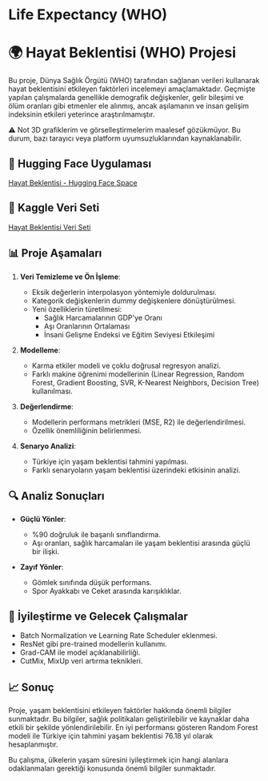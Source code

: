 # Life Expectancy (WHO)
# 🌍 Hayat Beklentisi (WHO) Projesi

Bu proje, Dünya Sağlık Örgütü (WHO) tarafından sağlanan verileri kullanarak hayat beklentisini etkileyen faktörleri incelemeyi amaçlamaktadır. Geçmişte yapılan çalışmalarda genellikle demografik değişkenler, gelir bileşimi ve ölüm oranları gibi etmenler ele alınmış, ancak aşılamanın ve insan gelişim indeksinin etkileri yeterince araştırılmamıştır. 

⚠️ Not
3D grafiklerim ve görselleştirmelerim maalesef gözükmüyor. Bu durum, bazı tarayıcı veya platform uyumsuzluklarından kaynaklanabilir.

## 🔗 Hugging Face Uygulaması
[Hayat Beklentisi - Hugging Face Space](https://huggingface.co/spaces/btulftma/Life_Expectancy)

## 🔗 Kaggle Veri Seti
[Hayat Beklentisi Veri Seti](https://www.kaggle.com/datasets/kumarajarshi/life-expectancy-who)

## 📊 Proje Aşamaları
1. **Veri Temizleme ve Ön İşleme**:
   - Eksik değerlerin interpolasyon yöntemiyle doldurulması.
   - Kategorik değişkenlerin dummy değişkenlere dönüştürülmesi.
   - Yeni özelliklerin türetilmesi:
     - Sağlık Harcamalarının GDP'ye Oranı
     - Aşı Oranlarının Ortalaması
     - İnsani Gelişme Endeksi ve Eğitim Seviyesi Etkileşimi

2. **Modelleme**:
   - Karma etkiler modeli ve çoklu doğrusal regresyon analizi.
   - Farklı makine öğrenimi modellerinin (Linear Regression, Random Forest, Gradient Boosting, SVR, K-Nearest Neighbors, Decision Tree) kullanılması.

3. **Değerlendirme**:
   - Modellerin performans metrikleri (MSE, R2) ile değerlendirilmesi.
   - Özellik önemliliğinin belirlenmesi.

4. **Senaryo Analizi**:
   - Türkiye için yaşam beklentisi tahmini yapılması.
   - Farklı senaryoların yaşam beklentisi üzerindeki etkisinin analizi.

## 🔍 Analiz Sonuçları
- **Güçlü Yönler**:
  - %90 doğruluk ile başarılı sınıflandırma.
  - Aşı oranları, sağlık harcamaları ile yaşam beklentisi arasında güçlü bir ilişki.
  
- **Zayıf Yönler**:
  - Gömlek sınıfında düşük performans.
  - Spor Ayakkabı ve Ceket arasında karışıklıklar.

## 🚀 İyileştirme ve Gelecek Çalışmalar
- Batch Normalization ve Learning Rate Scheduler eklenmesi.
- ResNet gibi pre-trained modellerin kullanımı.
- Grad-CAM ile model açıklanabilirliği.
- CutMix, MixUp veri artırma teknikleri.

## 📈 Sonuç
Proje, yaşam beklentisini etkileyen faktörler hakkında önemli bilgiler sunmaktadır. Bu bilgiler, sağlık politikaları geliştirilebilir ve kaynaklar daha etkili bir şekilde yönlendirilebilir. En iyi performansı gösteren Random Forest modeli ile Türkiye için tahmini yaşam beklentisi 76.18 yıl olarak hesaplanmıştır. 

Bu çalışma, ülkelerin yaşam süresini iyileştirmek için hangi alanlara odaklanmaları gerektiği konusunda önemli bilgiler sunmaktadır.
